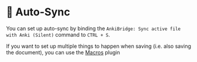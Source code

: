 # 🤖 Auto-Sync

You can set up auto-sync by binding the `AnkiBridge: Sync active file with Anki (Silent)`
command to `CTRL + S`.

If you want to set up multiple things to happen when saving (i.e. also saving the document),
you can use the [Macros] plugin

[Macros]: https://github.com/phibr0/obsidian-macros
